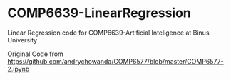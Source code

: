 # COMP6639-LinearRegression
Linear Regression code for COMP6639-Artificial Inteligence at Binus University

Original Code from https://github.com/andrychowanda/COMP6577/blob/master/COMP6577-2.ipynb
